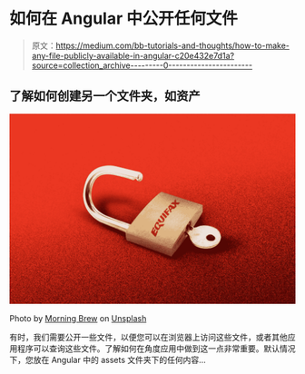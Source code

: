 # 如何在 Angular 中公开任何文件

> 原文：<https://medium.com/bb-tutorials-and-thoughts/how-to-make-any-file-publicly-available-in-angular-c20e432e7d1a?source=collection_archive---------0----------------------->

## 了解如何创建另一个文件夹，如资产

![](img/ffe004c3a219a6804677d6822146ff61.png)

Photo by [Morning Brew](https://unsplash.com/@morningbrew?utm_source=medium&utm_medium=referral) on [Unsplash](https://unsplash.com?utm_source=medium&utm_medium=referral)

有时，我们需要公开一些文件，以便您可以在浏览器上访问这些文件，或者其他应用程序可以查询这些文件。了解如何在角度应用中做到这一点非常重要。默认情况下，您放在 Angular 中的 assets 文件夹下的任何内容…